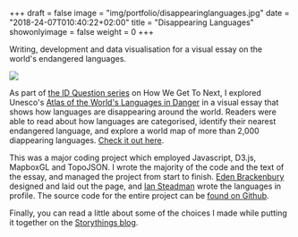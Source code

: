 +++
draft = false
image = "img/portfolio/disappearinglanguages.jpg"
date = "2018-24-07T010:40:22+02:00"
title = "Disappearing Languages"
showonlyimage = false
weight = 0
+++

Writing, development and data visualisation for a visual essay on the world's endangered languages.

<!--more-->

![](/img/portfolio/disappearinglanguages.jpg)

As part of [the ID Question series](https://howwegettonext.com/the-id-question-6fb3b56052b5) on How We Get To Next, I explored Unesco's [Atlas of the World's Languages in Danger](http://www.unesco.org/languages-atlas/index.php) in a visual essay that shows how languages are disappearing around the world. Readers were able to read about how languages are categorised, identify their nearest endangered language, and explore a world map of more than 2,000 diappearing languages. [Check it out here](https://interactive.howwegettonext.com/endangeredlanguages/).

This was a major coding project which employed Javascript, D3.js, MapboxGL and TopoJSON. I wrote the majority of the code and the text of the essay, and managed the project from start to finish. [Eden Brackenbury](http://edenbrack.com/) designed and laid out the page, and [Ian Steadman](https://twitter.com/iansteadman) wrote the languages in profile. The source code for the entire project can be [found on Github](https://github.com/howwegettonext/endangeredlanguages).

Finally, you can read a little about some of the choices I made while putting it together on the [Storythings blog](https://storythings.com/how-we-made-our-disappearing-languages-data-visualization-d9f22e0580c).
